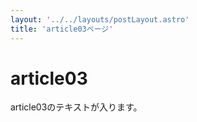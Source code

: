 ```yaml
---
layout: '../../layouts/postLayout.astro'
title: 'article03ページ'
---
```


# article03

article03のテキストが入ります。